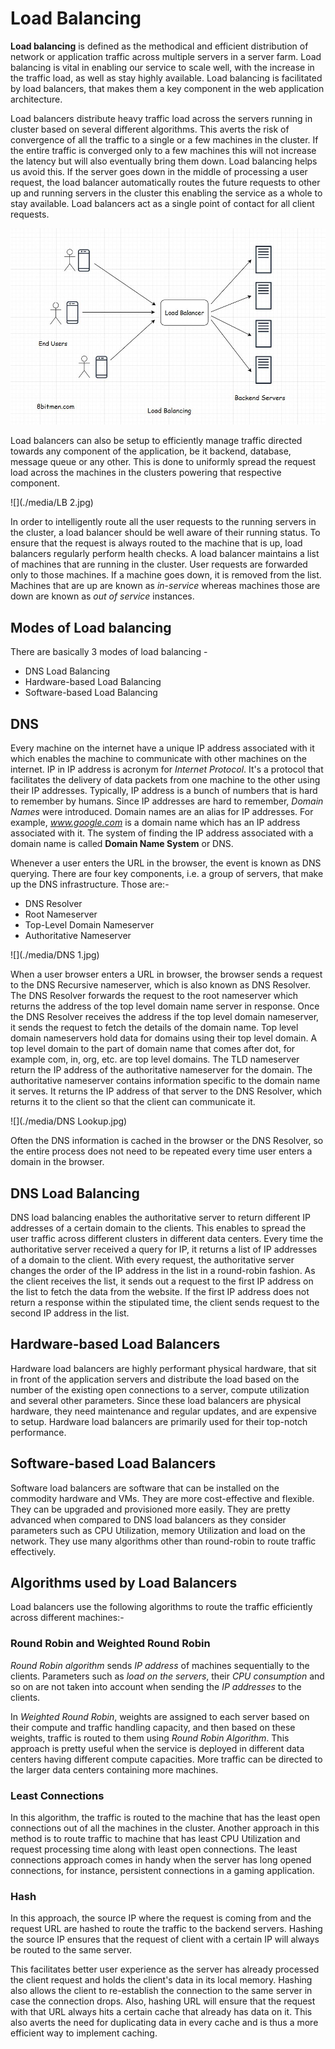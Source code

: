                                                                                                                                                                                                                                                                                                                                                                                                                                                                                                                                                                                                                                                                                                                                                                                                                                                                                                                                                                                                                                                                                                                                                                                                                                                                                                                                                                                                                                                                                                                                                                                                                                                                                                                                                                                                                                                                                                                                                                                                                                                                                                                                                                                                                                                                                                                                                                                                                                                                                          

# Load Balancing

**Load balancing** is defined as the methodical and efficient distribution of network or application traffic across multiple servers in a server farm. Load balancing is vital in enabling our service to scale well, with the increase in the traffic load, as well as stay highly available. Load balancing is facilitated by  load balancers, that makes them a key component in the web application architecture. 

Load balancers distribute heavy traffic load across the servers running in cluster based on several different algorithms. This averts the risk of convergence of all the traffic to a single or a few machines in the cluster. If the entire traffic is converged only to a few machines this will not increase the latency but will also eventually bring them down. Load balancing helps us avoid this. If the server goes down in the middle of processing a user request, the load balancer automatically routes the future requests to other up and running servers in the cluster this enabling the service as a whole to stay available. Load balancers act as a single point of contact for all client requests.

![](./media/LB.jpg)

Load balancers can also be setup to efficiently manage traffic directed towards any component of the application, be it backend, database, message queue or any other. This is done to uniformly spread the request load across the machines in the clusters powering that respective component.

![](./media/LB 2.jpg)

In order to intelligently route all the user requests to the running servers in the cluster, a load balancer should be well aware of their running status. To ensure that the request is always routed to the machine that is up, load balancers regularly perform health checks. A load balancer maintains a list of machines that are running in the cluster. User requests are forwarded only to those machines. If a machine goes down, it is removed from the list. Machines that are up are known as *in-service* whereas machines those are down are known as *out of service* instances.

## Modes of Load balancing

There are basically 3 modes of load balancing -

- DNS Load Balancing
- Hardware-based Load Balancing
- Software-based Load Balancing

## DNS

Every machine on the internet have a unique IP address associated with it which enables the machine to communicate with other machines on the internet. IP in IP address is acronym for *Internet Protocol*. It's a protocol that facilitates the delivery of data packets from one machine to the other using their IP addresses. Typically, IP address is a bunch of numbers that is hard to remember by humans. Since IP addresses are hard to remember, *Domain Names* were introduced. Domain names are an alias for IP addresses. For example, *www.google.com* is a domain name which has an IP address associated with it. The system of finding the IP address associated with a domain name is called **Domain Name System** or DNS.

Whenever a user enters the URL in the browser, the event is known as DNS querying. There are four key components, i.e. a group of servers, that make up the DNS infrastructure. Those are:-

- DNS Resolver
- Root Nameserver
- Top-Level Domain Nameserver
- Authoritative Nameserver

![](./media/DNS 1.jpg)

When a user browser enters a URL in browser, the browser sends a request to the DNS Recursive nameserver, which is also known as DNS Resolver. The DNS Resolver forwards the request to the root nameserver which returns the address of the top level domain name server in response. Once the DNS Resolver receives the address if the top level domain nameserver, it sends the request to fetch the details of the domain name. Top level domain nameservers hold data for domains using their top level domain. A top level domain to the part of domain name that comes after dot, for example com, in, org, etc. are top level domains. The TLD nameserver return the IP address of the authoritative nameserver for the domain. The authoritative nameserver contains information specific to the domain name it serves. It returns the IP address of that server to the DNS Resolver, which returns it to the client so that the client can communicate it.

![](./media/DNS Lookup.jpg)

Often the DNS information is cached in the browser or the DNS Resolver, so the entire process does not need to be repeated every time user enters a domain in the browser.

## DNS Load Balancing

DNS load balancing enables the authoritative server to return different IP addresses of a certain domain to the clients. This enables to spread the user traffic across different clusters in different data centers. Every time the authoritative server received a query for IP, it returns a list of IP addresses of a domain to the client. With every request, the authoritative server changes the order of the IP address in the list in a round-robin fashion. As the client receives the list, it sends out a request to the first IP address on the list to fetch the data from the website. If the first IP address does not return a response within the stipulated time, the client sends request to the second IP address in the list.

## Hardware-based Load Balancers

Hardware load balancers are highly performant physical hardware, that sit in front of the application servers and distribute the load based on the number of the existing open connections to a server, compute utilization and several other parameters. Since these load balancers are physical hardware, they need maintenance and regular updates, and are expensive to setup. Hardware load balancers are primarily used for their top-notch performance.

## Software-based Load Balancers

Software load balancers are software that can be installed on the commodity hardware and VMs. They are more cost-effective and flexible. They can be upgraded and provisioned more easily. They are pretty advanced when compared to DNS load balancers as they consider parameters such as CPU Utilization, memory Utilization and load on the network. They use many algorithms other than round-robin to route traffic effectively.

## Algorithms used by Load Balancers

Load balancers use the following algorithms to route the traffic efficiently across different machines:-

### Round Robin and Weighted Round Robin

*Round Robin algorithm* sends *IP address* of machines sequentially to the clients. Parameters such as *load on the servers*, their *CPU consumption* and so on are not taken into account when sending the *IP addresses* to the clients.

In *Weighted Round Robin*, weights are assigned to each server based on their compute and traffic handling capacity, and then based on these weights, traffic is routed to them using *Round Robin Algorithm*. This approach is pretty useful when the service is deployed in different data centers having different compute capacities. More traffic can be directed to the larger data centers containing more machines.

### Least Connections

In this algorithm, the traffic is routed to the machine that has the least open connections out of all the machines in the cluster. Another approach in this method is to route traffic to machine that has least CPU Utilization and request processing time along with least open connections. The least connections approach comes in handy when the server has long opened connections, for instance, persistent connections in a gaming application.

### Hash

In this approach, the source IP where the request is coming from and the request URL are hashed to route the traffic to the backend servers. Hashing the source IP ensures that the request of client with a certain IP will always be routed to the same server.

This facilitates better user experience as the server has already processed the client request and holds the client's data in its local memory. Hashing also allows the client to re-establish the connection to the same server in case the connection drops. Also, hashing URL will ensure that the request with that URL always hits a certain cache that already has data on it. This also averts the need for duplicating data in every cache and is thus a more efficient way to implement caching.


